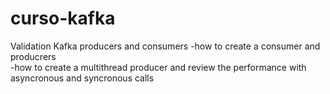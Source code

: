 # curso-kafka
Validation Kafka producers and consumers
-how to create a  consumer  and producrers  
-how to create a  multithread producer  and  review the performance with  asyncronous and syncronous calls
